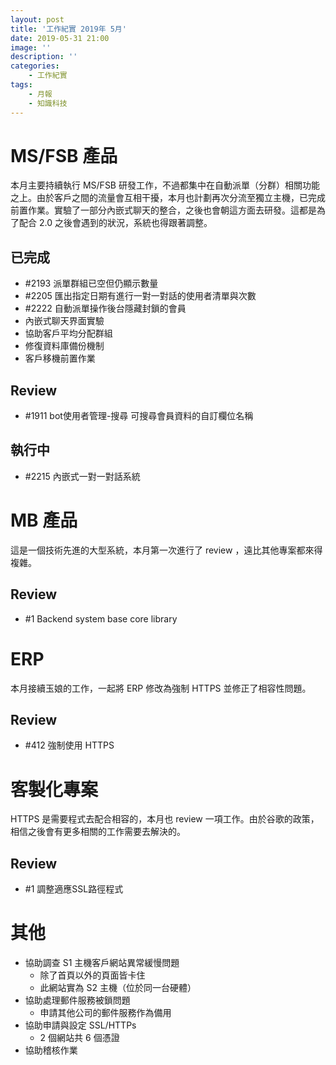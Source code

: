 ```yaml
---
layout: post
title: '工作紀實 2019年 5月'
date: 2019-05-31 21:00
image: ''
description: ''
categories:
    - 工作紀實
tags:
    - 月報
    - 知識科技
---
```


# MS/FSB 產品

本月主要持續執行 MS/FSB 研發工作，不過都集中在自動派單（分群）相關功能之上。由於客戶之間的流量會互相干擾，本月也計劃再次分流至獨立主機，已完成前置作業。實驗了一部分內嵌式聊天的整合，之後也會朝這方面去研發。這都是為了配合 2.0 之後會遇到的狀況，系統也得跟著調整。

## 已完成

* #2193 派單群組已空但仍顯示數量
* #2205 匯出指定日期有進行一對一對話的使用者清單與次數
* #2222 自動派單操作後台隱藏封鎖的會員
* 內嵌式聊天界面實驗
* 協助客戶平均分配群組
* 修復資料庫備份機制
* 客戶移機前置作業

## Review

* #1911 bot使用者管理-搜尋 可搜尋會員資料的自訂欄位名稱

## 執行中

* #2215 內嵌式一對一對話系統

# MB 產品

這是一個技術先進的大型系統，本月第一次進行了 review ，遠比其他專案都來得複雜。

## Review

* #1 Backend system base core library

# ERP

本月接續玉娘的工作，一起將 ERP 修改為強制 HTTPS 並修正了相容性問題。

## Review

* #412 強制使用 HTTPS

# 客製化專案

HTTPS 是需要程式去配合相容的，本月也 review 一項工作。由於谷歌的政策，相信之後會有更多相關的工作需要去解決的。

## Review

* #1 調整適應SSL路徑程式

# 其他

* 協助調查 S1 主機客戶網站異常緩慢問題
    + 除了首頁以外的頁面皆卡住
    + 此網站實為 S2 主機（位於同一台硬體）
* 協助處理郵件服務被鎖問題
    + 申請其他公司的郵件服務作為備用
* 協助申請與設定 SSL/HTTPs
    + 2 個網站共 6 個憑證
* 協助稽核作業
